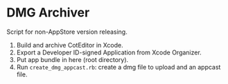 # DMG Archiver

Script for non-AppStore version releasing.

1. Build and archive CotEditor in Xcode.
2. Export a Developer ID-signed Application from Xcode Organizer.
3. Put app bundle in here (root directory).
4. Run `create_dmg_appcast.rb`: create a dmg file to upload and an appcast file.
